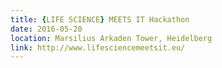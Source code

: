 ```yaml
---
title: {LIFE SCIENCE} MEETS IT Hackathon
date: 2016-05-20
location: Marsilius Arkaden Tower, Heidelberg
link: http://www.lifesciencemeetsit.eu/
---
```

